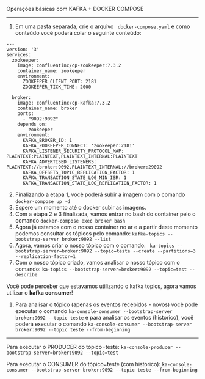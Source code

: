 Operações básicas com KAFKA + DOCKER COMPOSE

---


1. Em uma pasta separada, crie o arquivo ``` docker-compose.yaml``` e como conteúdo você poderá colar o seguinte conteúdo:

```
---
version: '3'
services:
  zookeeper:
    image: confluentinc/cp-zookeeper:7.3.2
    container_name: zookeeper
    environment:
      ZOOKEEPER_CLIENT_PORT: 2181
      ZOOKEEPER_TICK_TIME: 2000

  broker:
    image: confluentinc/cp-kafka:7.3.2
    container_name: broker
    ports:
      - "9092:9092"
    depends_on:
      - zookeeper
    environment:
      KAFKA_BROKER_ID: 1
      KAFKA_ZOOKEEPER_CONNECT: 'zookeeper:2181'
      KAFKA_LISTENER_SECURITY_PROTOCOL_MAP: PLAINTEXT:PLAINTEXT,PLAINTEXT_INTERNAL:PLAINTEXT
      KAFKA_ADVERTISED_LISTENERS: PLAINTEXT://broker:9092,PLAINTEXT_INTERNAL://broker:29092
      KAFKA_OFFSETS_TOPIC_REPLICATION_FACTOR: 1
      KAFKA_TRANSACTION_STATE_LOG_MIN_ISR: 1
      KAFKA_TRANSACTION_STATE_LOG_REPLICATION_FACTOR: 1
```

2. Finalizando a etapa 1, você poderá subir a imagem com o comando ``` docker-compose up -d ```
3. Espere um momento até o docker subir as imagens.
4. Com a etapa 2 e 3 finalizada, vamos entrar no bash do container pelo o comando ```docker-compose exec broker bash```
5. Agora já estamos com o nosso container no ar e a partir deste momento podemos consultar os tópicos pelo comando: 
``` kafka-topics --bootstrap-server broker:9092 --list ```
6. Agora, vamos criar o nosso tópico com o comando: 
``` ka-topics --bootstrap-server=broker:9092 --topic=teste --create --partitions=3 --replication-factor=1```
7. Com o nosso tópico criado, vamos analisar o nosso tópico com o comando: 
```ka-topics --bootstrap-server=broker:9092 --topic=test --describe```

Você pode perceber que estavamos utilizando o kafka topics, agora vamos utilizar o **kafka consumer**!

1. Para analisar o tópico (apenas os eventos recebidos - novos) você pode executar o comando ```ka-console-consumer --bootstrap-server broker:9092 --topic teste``` e para analisar os eventos (historico), você poderá executar o comando ```ka-console-consumer --bootstrap-server broker:9092 --topic teste --from-beginning```

---

Para executar o PRODUCER do tópico=teste: ```ka-console-producer --bootstrap-server=broker:9092 --topic=test```

Para executar o CONSUMER do tópico=teste (com historico): ```ka-console-consumer --bootstrap-server broker:9092 --topic teste --from-beginning```

